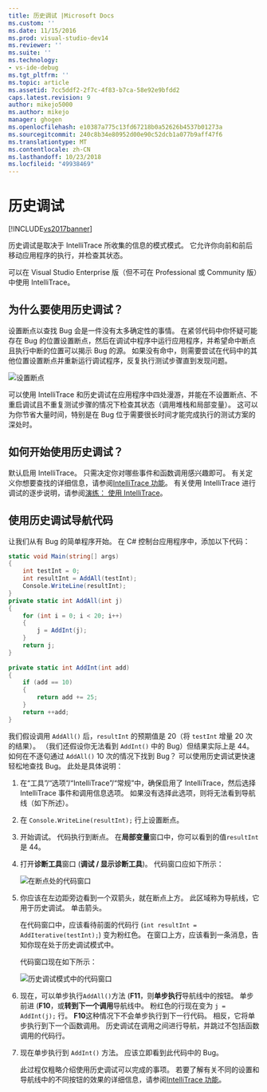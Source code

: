 ```yaml
---
title: 历史调试 |Microsoft Docs
ms.custom: ''
ms.date: 11/15/2016
ms.prod: visual-studio-dev14
ms.reviewer: ''
ms.suite: ''
ms.technology:
- vs-ide-debug
ms.tgt_pltfrm: ''
ms.topic: article
ms.assetid: 7cc5ddf2-2f7c-4f83-b7ca-58e92e9bfdd2
caps.latest.revision: 9
author: mikejo5000
ms.author: mikejo
manager: ghogen
ms.openlocfilehash: e10387a775c13fd67218b0a52626b4537b01273a
ms.sourcegitcommit: 240c8b34e80952d00e90c52dcb1a077b9aff47f6
ms.translationtype: MT
ms.contentlocale: zh-CN
ms.lasthandoff: 10/23/2018
ms.locfileid: "49938469"
---
```

# <a name="historical-debugging"></a>历史调试
[!INCLUDE[vs2017banner](../includes/vs2017banner.md)]

历史调试是取决于 IntelliTrace 所收集的信息的模式模式。 它允许你向前和前后移动应用程序的执行，并检查其状态。  
  
 可以在 Visual Studio Enterprise 版（但不可在 Professional 或 Community 版）中使用 IntelliTrace。  
  
## <a name="why-use-historical-debugging"></a>为什么要使用历史调试？  
 设置断点以查找 Bug 会是一件没有太多确定性的事情。 在紧邻代码中你怀疑可能存在 Bug 的位置设置断点，然后在调试中程序中运行应用程序，并希望命中断点且执行中断的位置可以揭示 Bug 的源。 如果没有命中，则需要尝试在代码中的其他位置设置断点并重新运行调试程序，反复执行测试步骤直到发现问题。  
  
 ![设置断点](../debugger/media/breakpointprocesa.png "BreakpointProcesa")  
  
 可以使用 IntelliTrace 和历史调试在应用程序中四处漫游，并能在不设置断点、不重启调试且不重复测试步骤的情况下检查其状态（调用堆栈和局部变量）。 这可以为你节省大量时间，特别是在 Bug 位于需要很长时间才能完成执行的测试方案的深处时。  
  
## <a name="how-do-i-start-using-historical-debugging"></a>如何开始使用历史调试？  
 默认启用 IntelliTrace。 只需决定你对哪些事件和函数调用感兴趣即可。 有关定义你想要查找的详细信息，请参阅[IntelliTrace 功能](../debugger/intellitrace-features.md)。 有关使用 IntelliTrace 进行调试的逐步说明，请参阅[演练： 使用 IntelliTrace](../debugger/walkthrough-using-intellitrace.md)。  
  
## <a name="navigating-your-code-with-historical-debugging"></a>使用历史调试导航代码  
 让我们从有 Bug 的简单程序开始。 在 C# 控制台应用程序中，添加以下代码：  
  
```csharp  
static void Main(string[] args)  
{  
    int testInt = 0;  
    int resultInt = AddAll(testInt);  
    Console.WriteLine(resultInt);  
}  
private static int AddAll(int j)  
{  
    for (int i = 0; i < 20; i++)  
    {  
        j = AddInt(j);  
    }  
    return j;  
}  
  
private static int AddInt(int add)  
{  
    if (add == 10)  
    {  
        return add += 25;  
    }  
    return ++add;  
}  
```  
  
 我们假设调用 `AddAll()` 后，`resultInt` 的预期值是 20（将 `testInt` 增量 20 次的结果）。 （我们还假设你无法看到 `AddInt()` 中的 Bug）但结果实际上是 44。 如何在不逐句通过 `AddAll()` 10 次的情况下找到 Bug？ 可以使用历史调试更快速轻松地查找 Bug。 此处是具体说明：  
  
1. 在“工具”/“选项”/“IntelliTrace”/“常规”中，确保启用了 IntelliTrace，然后选择 IntelliTrace 事件和调用信息选项。 如果没有选择此选项，则将无法看到导航线（如下所述）。  
  
2. 在 `Console.WriteLine(resultInt);` 行上设置断点。  
  
3. 开始调试。 代码执行到断点。 在**局部变量**窗口中，你可以看到的值`resultInt`是 44。  
  
4. 打开**诊断工具**窗口 (**调试 / 显示诊断工具**)。 代码窗口应如下所示：  
  
    ![在断点处的代码窗口](../debugger/media/historicaldebuggingbreakpoint.png "HistoricalDebuggingBreakpoint")  
  
5. 你应该在左边距旁边看到一个双箭头，就在断点上方。 此区域称为导航线，它用于历史调试。 单击箭头。  
  
    在代码窗口中，应该看待前面的代码行 (`int resultInt = AddIterative(testInt);`) 变为粉红色。 在窗口上方，应该看到一条消息，告知你现在处于历史调试模式中。  
  
    代码窗口现在如下所示：  
  
    ![历史调试模式中的代码窗口](../debugger/media/historicaldebuggingback.png "HistoricalDebuggingBack")  
  
6. 现在，可以单步执行`AddAll()`方法 (**F11**，则**单步执行**导航线中的按钮。 单步前进 (**F10**，或**转到下一个调用**导航线中。 粉红色的行现在变为 `j = AddInt(j);` 行。 **F10**这种情况下不会单步执行到下一行代码。 相反，它将单步执行到下一个函数调用。 历史调试在调用之间进行导航，并跳过不包括函数调用的代码行。  
  
7. 现在单步执行到 `AddInt()` 方法。 应该立即看到此代码中的 Bug。  
  
   此过程仅粗略介绍使用历史调试可以完成的事项。 若要了解有关不同的设置和导航线中的不同按钮的效果的详细信息，请参阅[IntelliTrace 功能](../debugger/intellitrace-features.md)。





